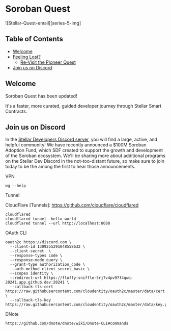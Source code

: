 # Soroban Quest <!-- omit in toc -->

![Stellar-Quest-email][series-5-img]

## Table of Contents <!-- omit in toc -->

- [Welcome](#welcome)
- [Feeling Lost?](#feeling-lost)
    - [Re-Visit the Pioneer Quest](#re-visit-the-pioneer-quest)
- [Join us on Discord](#join-us-on-discord)

## Welcome

Soroban Quest has been updated!

It's a faster, more curated, guided developer journey through Stellar Smart Contracts.

## Join us on Discord

In the [Stellar Developers Discord server][dev-discord], you will find a large,
active, and helpful community! We have recently announced a $100M Soroban
Adoption Fund, which SDF created to support the growth and development of the
Soroban ecosystem. We'll be sharing more about additional programs on the
Stellar Dev Discord in the not-too-distant future, so make sure to join today to
be the among the first to hear those announcements.

VPN

```
wg --help
```

Tunnel

CloudFlare [Tunnels]: https://github.com/cloudflare/cloudflared

```
cloudflared
cloudflared tunnel -hello-world
cloudflared tunnel --url http://localhost:8080
```

OAuth CLI

```
oauth2c https://discord.com \
  --client-id 1309255291048558632 \
  --client-secret  \
  --response-types code \
  --response-mode query \
  --grant-type authorization_code \
  --auth-method client_secret_basic \
  --scopes identity \
  --redirect-url https://fluffy-sniffle-5rj7v4pv97f4qwq-20241.app.github.dev:20241 \
  --callback-tls-cert https://raw.githubusercontent.com/cloudentity/oauth2c/master/data/cert.pem \
  --callback-tls-key https://raw.githubusercontent.com/cloudentity/oauth2c/master/data/key.pem
```

DNote

```
https://github.com/dnote/dnote/wiki/Dnote-CLI#commands
```

[dev-discord]: https://discord.gg/stellardev
